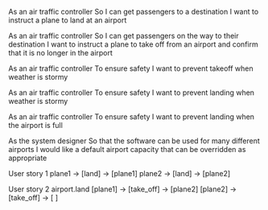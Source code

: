 
As an air traffic controller
So I can get passengers to a destination
I want to instruct a plane to land at an airport

As an air traffic controller
So I can get passengers on the way to their destination
I want to instruct a plane to take off from an airport and confirm that it is no longer in the airport

As an air traffic controller
To ensure safety
I want to prevent takeoff when weather is stormy

As an air traffic controller
To ensure safety
I want to prevent landing when weather is stormy

As an air traffic controller
To ensure safety
I want to prevent landing when the airport is full

As the system designer
So that the software can be used for many different airports
I would like a default airport capacity that can be overridden as appropriate


User story 1
plane1			->	[land]		->	[plane1]
plane2			->	[land]		->	[plane2]

User story 2
airport.land
[plane1]		->	[take_off]	->	[plane2]
[plane2]		->	[take_off]	->	[ ]
